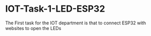 # IOT-Task-1-LED-ESP32
The First task for the IOT department is that to connect ESP32 with websites to open the LEDs  

